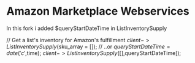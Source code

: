 # Amazon Marketplace Webservices

In this fork i added $queryStartDateTime in ListInventorySupply

// Get a list's inventory for Amazon's fulfillment
$client->ListInventorySupply($sku_array = []);
// ..or
$queryStartDateTime = date('c',$time);
$client->ListInventorySupply([],$queryStartDateTime]);

